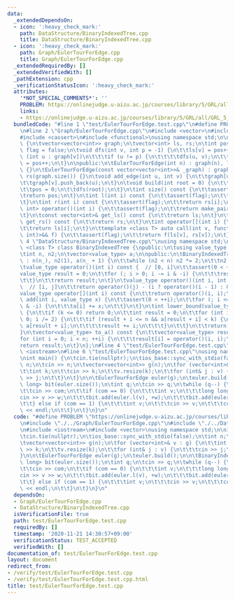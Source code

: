 ```yaml
---
data:
  _extendedDependsOn:
  - icon: ':heavy_check_mark:'
    path: DataStructure/BinaryIndexedTree.cpp
    title: DataStructure/BinaryIndexedTree.cpp
  - icon: ':heavy_check_mark:'
    path: Graph/EulerTourForEdge.cpp
    title: Graph/EulerTourForEdge.cpp
  _extendedRequiredBy: []
  _extendedVerifiedWith: []
  _pathExtension: cpp
  _verificationStatusIcon: ':heavy_check_mark:'
  attributes:
    '*NOT_SPECIAL_COMMENTS*': ''
    PROBLEM: https://onlinejudge.u-aizu.ac.jp/courses/library/5/GRL/all/GRL_5_D
    links:
    - https://onlinejudge.u-aizu.ac.jp/courses/library/5/GRL/all/GRL_5_D
  bundledCode: "#line 1 \"test/EulerTourForEdge.test.cpp\"\n#define PROBLEM \"https://onlinejudge.u-aizu.ac.jp/courses/library/5/GRL/all/GRL_5_D\"\
    \n#line 2 \"Graph/EulerTourForEdge.cpp\"\n#include <vector>\n#include <utility>\n\
    #include <cassert>\n#include <functional>\nusing namespace std;\n\nclass EulerTourForEdge\
    \ {\n\tvector<vector<int>> graph;\n\tvector<int> ls, rs;\n\tint pos = 0;\n\tbool\
    \ flag = false;\n\tvoid dfs(int v, int p = -1) {\n\t\tls[v] = pos++;\n\t\tfor\
    \ (int u : graph[v])\n\t\t\tif (u != p) {\n\t\t\t\tdfs(u, v);\n\t\t\t}\n\t\trs[v]\
    \ = pos++;\n\t}\n\npublic:\n\tEulerTourForEdge(int n) : graph(n), ls(n), rs(n)\
    \ {}\n\tEulerTourForEdge(const vector<vector<int>>& _graph) : graph(_graph), ls(graph.size()),\
    \ rs(graph.size()) {}\n\tvoid add_edge(int u, int v) {\n\t\tgraph[u].push_back(v);\n\
    \t\tgraph[v].push_back(u);\n\t}\n\tvoid build(int root = 0) {\n\t\tflag = true;\n\
    \t\tpos = 0;\n\t\tdfs(root);\n\t}\n\tint size() const {\n\t\tassert(flag);\n\t\
    \treturn pos;\n\t}\n\tint l(int i) const {\n\t\tassert(flag);\n\t\treturn ls[i];\n\
    \t}\n\tint r(int i) const {\n\t\tassert(flag);\n\t\treturn rs[i];\n\t}\n\tpair<int,\
    \ int> operator()(int i) {\n\t\tassert(flag);\n\t\treturn make_pair(ls[i], rs[i]);\n\
    \t}\n\tconst vector<int>& get_ls() const {\n\t\treturn ls;\n\t}\n\tconst vector<int>&\
    \ get_rs() const {\n\t\treturn rs;\n\t}\n\tint operator[](int i) {\n\t\tassert(flag);\n\
    \t\treturn ls[i];\n\t}\n\ttemplate <class T> auto call(int v, function<T(int,\
    \ int)>&& f) {\n\t\tassert(flag);\n\t\treturn f(ls[v], rs[v]);\n\t}\n};\n#line\
    \ 4 \"DataStructure/BinaryIndexedTree.cpp\"\nusing namespace std;\n\ntemplate\
    \ <class T> class BinaryIndexedTree {\npublic:\n\tusing value_type = T;\n\nprivate:\n\
    \tint n, n2;\n\tvector<value_type> a;\n\npublic:\n\tBinaryIndexedTree(int n_)\
    \ : n(n_), n2(1), a(n_ + 1) {\n\t\twhile (n2 < n) n2 *= 2;\n\t\tn2 /= 2;\n\t}\n\
    \tvalue_type operator()(int i) const {  // [0, i]\n\t\tassert(0 < ++i);\n\t\t\
    value_type result = 0;\n\t\tfor (; i > 0; i -= i & -i) {\n\t\t\tresult += a[i];\n\
    \t\t}\n\t\treturn result;\n\t}\n\tvalue_type operator()(int i, int j) const {\
    \  // [i, j]\n\t\treturn operator()(j) - (i ? operator()(i - 1) : 0);\n\t}\n\t\
    value_type operator[](int i) const {\n\t\treturn operator()(i, i);\n\t}\n\tvoid\
    \ add(int i, value_type x) {\n\t\tassert(0 < ++i);\n\t\tfor (; i <= n; i += i\
    \ & -i) {\n\t\t\ta[i] += x;\n\t\t}\n\t}\n\tint lower_bound(value_type k) const\
    \ {\n\t\tif (k <= 0) return 0;\n\t\tint result = 0;\n\t\tfor (int i = n2; i >\
    \ 0; i /= 2) {\n\t\t\tif (result + i <= n && a[result + i] < k) {\n\t\t\t\tk -=\
    \ a[result + i];\n\t\t\t\tresult += i;\n\t\t\t}\n\t\t}\n\t\treturn result;\n\t\
    }\n\tvector<value_type> to_a() const {\n\t\tvector<value_type> result(n);\n\t\t\
    for (int i = 0; i < n; ++i) {\n\t\t\tresult[i] = operator()(i, i);\n\t\t}\n\t\t\
    return result;\n\t}\n};\n#line 4 \"test/EulerTourForEdge.test.cpp\"\n#include\
    \ <iostream>\n#line 6 \"test/EulerTourForEdge.test.cpp\"\nusing namespace std;\n\
    \nint main() {\n\tcin.tie(nullptr);\n\tios_base::sync_with_stdio(false);\n\tint\
    \ n;\n\tcin >> n;\n\tvector<vector<int>> g(n);\n\tfor (vector<int>& v : g) {\n\
    \t\tint k;\n\t\tcin >> k;\n\t\tv.resize(k);\n\t\tfor (int& j : v) {\n\t\t\tcin\
    \ >> j;\n\t\t}\n\t}\n\n\tEulerTourForEdge euler(g);\n\teuler.build();\n\n\tBinaryIndexedTree<long\
    \ long> bit(euler.size());\n\tint q;\n\tcin >> q;\n\twhile (q--) {\n\t\tint com;\n\
    \t\tcin >> com;\n\t\tif (com == 0) {\n\t\t\tint v;\n\t\t\tlong long w;\n\t\t\t\
    cin >> v >> w;\n\t\t\tbit.add(euler.l(v), +w);\n\t\t\tbit.add(euler.r(v), -w);\n\
    \t\t} else if (com == 1) {\n\t\t\tint v;\n\t\t\tcin >> v;\n\t\t\tcout << bit(euler.l(v))\
    \ << endl;\n\t\t}\n\t}\n}\n"
  code: "#define PROBLEM \"https://onlinejudge.u-aizu.ac.jp/courses/library/5/GRL/all/GRL_5_D\"\
    \n#include \"./../Graph/EulerTourForEdge.cpp\"\n#include \"./../DataStructure/BinaryIndexedTree.cpp\"\
    \n#include <iostream>\n#include <vector>\nusing namespace std;\n\nint main() {\n\
    \tcin.tie(nullptr);\n\tios_base::sync_with_stdio(false);\n\tint n;\n\tcin >> n;\n\
    \tvector<vector<int>> g(n);\n\tfor (vector<int>& v : g) {\n\t\tint k;\n\t\tcin\
    \ >> k;\n\t\tv.resize(k);\n\t\tfor (int& j : v) {\n\t\t\tcin >> j;\n\t\t}\n\t\
    }\n\n\tEulerTourForEdge euler(g);\n\teuler.build();\n\n\tBinaryIndexedTree<long\
    \ long> bit(euler.size());\n\tint q;\n\tcin >> q;\n\twhile (q--) {\n\t\tint com;\n\
    \t\tcin >> com;\n\t\tif (com == 0) {\n\t\t\tint v;\n\t\t\tlong long w;\n\t\t\t\
    cin >> v >> w;\n\t\t\tbit.add(euler.l(v), +w);\n\t\t\tbit.add(euler.r(v), -w);\n\
    \t\t} else if (com == 1) {\n\t\t\tint v;\n\t\t\tcin >> v;\n\t\t\tcout << bit(euler.l(v))\
    \ << endl;\n\t\t}\n\t}\n}\n"
  dependsOn:
  - Graph/EulerTourForEdge.cpp
  - DataStructure/BinaryIndexedTree.cpp
  isVerificationFile: true
  path: test/EulerTourForEdge.test.cpp
  requiredBy: []
  timestamp: '2020-11-21 14:30:57+09:00'
  verificationStatus: TEST_ACCEPTED
  verifiedWith: []
documentation_of: test/EulerTourForEdge.test.cpp
layout: document
redirect_from:
- /verify/test/EulerTourForEdge.test.cpp
- /verify/test/EulerTourForEdge.test.cpp.html
title: test/EulerTourForEdge.test.cpp
---
```

